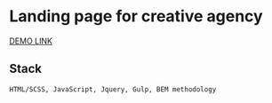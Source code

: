# Landing page for creative agency

[DEMO LINK](https://denkondratiev.github.io/layout_air/)

## Stack
    HTML/SCSS, JavaScript, Jquery, Gulp, BEM methodology

